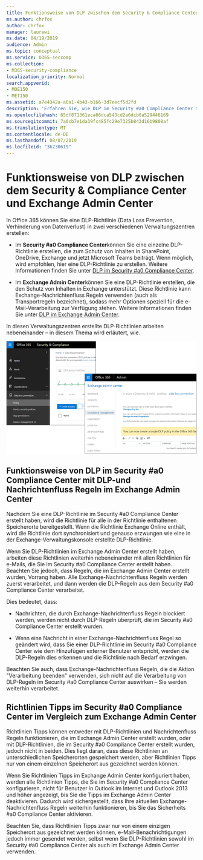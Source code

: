```yaml
---
title: Funktionsweise von DLP zwischen dem Security & Compliance Center und Exchange Admin Center
ms.author: chrfox
author: chrfox
manager: laurawi
ms.date: 04/19/2019
audience: Admin
ms.topic: conceptual
ms.service: O365-seccomp
ms.collection:
- M365-security-compliance
localization_priority: Normal
search.appverid:
- MOE150
- MET150
ms.assetid: a7e4342a-a0a1-4b43-b166-3d7eecf5d2fd
description: 'Erfahren Sie, wie DLP im Security #a0 Compliance Center mit DLP-und Nachrichtenfluss Regeln (Transportregeln) in der Exchange-Verwaltungskonsole arbeitet.'
ms.openlocfilehash: 65df871361eca66dca543cd2a6dcb0a529446169
ms.sourcegitcommit: 7a0cb7e1da39fc485fc29e7325b843d16b9808af
ms.translationtype: MT
ms.contentlocale: de-DE
ms.lasthandoff: 08/07/2019
ms.locfileid: "36230619"
---
```

# <a name="how-dlp-works-between-the-security--compliance-center-and-exchange-admin-center"></a>Funktionsweise von DLP zwischen dem Security & Compliance Center und Exchange Admin Center

In Office 365 können Sie eine DLP-Richtlinie (Data Loss Prevention, Verhinderung von Datenverlust) in zwei verschiedenen Verwaltungszentren erstellen:
  
- Im **Security #a0 Compliance Center**können Sie eine einzelne DLP-Richtlinie erstellen, die zum Schutz von Inhalten in SharePoint, OneDrive, Exchange und jetzt Microsoft Teams beiträgt. Wenn möglich, wird empfohlen, hier eine DLP-Richtlinie zu erstellen. Weitere Informationen finden Sie unter [DLP im Security #a0 Compliance Center](data-loss-prevention-policies.md).
    
- Im **Exchange Admin Center**können Sie eine DLP-Richtlinie erstellen, die den Schutz von Inhalten in Exchange unterstützt. Diese Richtlinie kann Exchange-Nachrichtenfluss Regeln verwenden (auch als Transportregeln bezeichnet), sodass mehr Optionen speziell für die e-Mail-Verarbeitung zur Verfügung stehen. Weitere Informationen finden Sie unter [DLP im Exchange Admin Center](https://go.microsoft.com/fwlink/?linkid=852311).
    
In diesen Verwaltungszentren erstellte DLP-Richtlinien arbeiten nebeneinander – in diesem Thema wird erläutert, wie.
  
![DLP-Seiten im Security and Compliance Center und im Exchange Admin Center](media/d3eaa7e7-3b16-457b-bd9c-26707f7b584f.png)
  
## <a name="how-dlp-in-the-security--compliance-center-works-with-dlp-and-mail-flow-rules-in-the-exchange-admin-center"></a>Funktionsweise von DLP im Security #a0 Compliance Center mit DLP-und Nachrichtenfluss Regeln im Exchange Admin Center

Nachdem Sie eine DLP-Richtlinie im Security #a0 Compliance Center erstellt haben, wird die Richtlinie für alle in der Richtlinie enthaltenen Speicherorte bereitgestellt. Wenn die Richtlinie Exchange Online enthält, wird die Richtlinie dort synchronisiert und genauso erzwungen wie eine in der Exchange-Verwaltungskonsole erstellte DLP-Richtlinie. 
  
Wenn Sie DLP-Richtlinien im Exchange Admin Center erstellt haben, arbeiten diese Richtlinien weiterhin nebeneinander mit allen Richtlinien für e-Mails, die Sie im Security #a0 Compliance Center erstellt haben. Beachten Sie jedoch, dass Regeln, die im Exchange Admin Center erstellt wurden, Vorrang haben. Alle Exchange-Nachrichtenfluss Regeln werden zuerst verarbeitet, und dann werden die DLP-Regeln aus dem Security #a0 Compliance Center verarbeitet.
  
Dies bedeutet, dass:
  
- Nachrichten, die durch Exchange-Nachrichtenfluss Regeln blockiert werden, werden nicht durch DLP-Regeln überprüft, die im Security #a0 Compliance Center erstellt wurden.
    
- Wenn eine Nachricht in einer Exchange-Nachrichtenfluss Regel so geändert wird, dass Sie einer DLP-Richtlinie im Security #a0 Compliance Center wie dem Hinzufügen externer Benutzer entspricht, werden die DLP-Regeln dies erkennen und die Richtlinie nach Bedarf erzwingen.
    
Beachten Sie auch, dass Exchange-Nachrichtenfluss Regeln, die die Aktion "Verarbeitung beenden" verwenden, sich nicht auf die Verarbeitung von DLP-Regeln im Security #a0 Compliance Center auswirken – Sie werden weiterhin verarbeitet.
  
## <a name="policy-tips-in-the-security--compliance-center-vs-the-exchange-admin-center"></a>Richtlinien Tipps im Security #a0 Compliance Center im Vergleich zum Exchange Admin Center

Richtlinien Tipps können entweder mit DLP-Richtlinien und Nachrichtenfluss Regeln funktionieren, die im Exchange Admin Center erstellt wurden, oder mit DLP-Richtlinien, die im Security #a0 Compliance Center erstellt wurden, jedoch nicht in beiden. Dies liegt daran, dass diese Richtlinien an unterschiedlichen Speicherorten gespeichert werden, aber Richtlinien Tipps nur von einem einzelnen Speicherort aus gezeichnet werden können.
  
Wenn Sie Richtlinien Tipps im Exchange Admin Center konfiguriert haben, werden alle Richtlinien Tipps, die Sie im Security #a0 Compliance Center konfigurieren, nicht für Benutzer in Outlook im Internet und Outlook 2013 und höher angezeigt, bis Sie die Tipps im Exchange Admin Center deaktivieren. Dadurch wird sichergestellt, dass Ihre aktuellen Exchange-Nachrichtenfluss Regeln weiterhin funktionieren, bis Sie das Sicherheits #a0 Compliance Center aktivieren.
  
Beachten Sie, dass Richtlinien Tipps zwar nur von einem einzigen Speicherort aus gezeichnet werden können, e-Mail-Benachrichtigungen jedoch immer gesendet werden, selbst wenn Sie DLP-Richtlinien sowohl im Security #a0 Compliance Center als auch im Exchange Admin Center verwenden.
  

